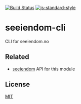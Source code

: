 [![Build Status](https://travis-ci.org/zrrrzzt/seeiendom-cli.svg?branch=master)](https://travis-ci.org/zrrrzzt/seeiendom-cli)
[![js-standard-style](https://img.shields.io/badge/code%20style-standard-brightgreen.svg?style=flat)](https://github.com/feross/standard)
# seeiendom-cli
CLI for seeiendom.no

## Related
- [seeiendom](https://github.com/zrrrzzt/seeiendom) API for this module

## License
[MIT](LICENSE)